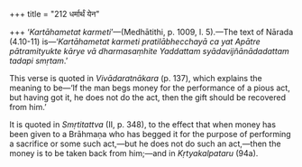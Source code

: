 +++
title = "212 धर्मार्थं येन"

+++
‘*Kartāhametat karmeti*’—(Medhātithi, p. 1009, l. 5).—The text of Nārada
(4.10-11) is—‘*Kartāhametat karmeti pratilābhecchayā ca yat Apātre
pātramityukte kārye vā dharmasaṃhite Yaddattam syādavijñānādadattam
tadapi smṛtam*.’

This verse is quoted in *Vivādaratnākara* (p. 137), which explains the
meaning to be—‘If the man begs money for the performance of a pious act,
but having got it, he does not do the act, then the gift should be
recovered from him.’

It is quoted in *Smṛtitattva* (II, p. 348), to the effect that when
money has been given to a Brāhmaṇa who has begged it for the purpose of
performing a sacrifice or some such act,—but he does not do such an
act,—then the money is to be taken back from him;—and in
*Kṛtyakalpataru* (94a).



